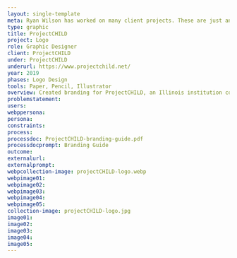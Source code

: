 ```yaml
---
layout: single-template
meta: Ryan Wilson has worked on many client projects. These are just an example of some of the excellent product design work that he could do on your project.
type: graphic
title: ProjectCHILD
project: Logo
role: Graphic Designer
client: ProjectCHILD
under: ProjectCHILD
underurl: https://www.projectchild.net/
year: 2019
phases: Logo Design
tools: Paper, Pencil, Illustrator
overview: Created branding for ProjectCHILD, an Illinois institution committed to advancing the quality, affordability, and accessibility of child care.
problemstatement:
users:
webppersona:
persona:
constraints:
process:
processdoc: ProjectCHILD-branding-guide.pdf
processdocprompt: Branding Guide
outcome:
externalurl:
externalprompt:
webpcollection-image: projectCHILD-logo.webp
webpimage01:
webpimage02:
webpimage03:
webpimage04:
webpimage05:
collection-image: projectCHILD-logo.jpg
image01:
image02:
image03:
image04:
image05:
---
```

